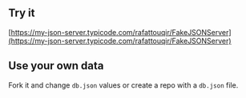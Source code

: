 ## Try it

[https://my-json-server.typicode.com/rafattouqir/FakeJSONServer](https://my-json-server.typicode.com/rafattouqir/FakeJSONServer)

## Use your own data

Fork it and change `db.json` values or create a repo with a `db.json` file.
